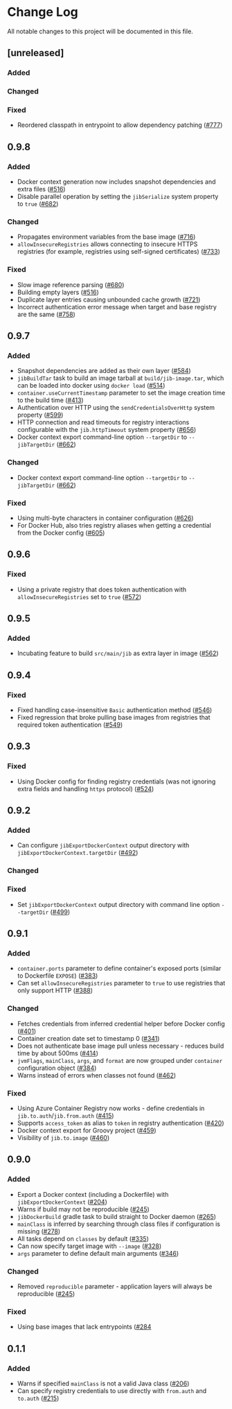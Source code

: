 # Change Log
All notable changes to this project will be documented in this file.

## [unreleased]

### Added

### Changed

### Fixed

- Reordered classpath in entrypoint to allow dependency patching ([#777](https://github.com/GoogleContainerTools/jib/issues/777))

## 0.9.8

### Added

- Docker context generation now includes snapshot dependencies and extra files ([#516](https://github.com/GoogleContainerTools/jib/pull/516/files))
- Disable parallel operation by setting the `jibSerialize` system property to `true` ([#682](https://github.com/GoogleContainerTools/jib/pull/682))

### Changed

- Propagates environment variables from the base image ([#716](https://github.com/GoogleContainerTools/jib/pull/716))
- `allowInsecureRegistries` allows connecting to insecure HTTPS registries (for example, registries using self-signed certificates) ([#733](https://github.com/GoogleContainerTools/jib/pull/733))

### Fixed

- Slow image reference parsing ([#680](https://github.com/GoogleContainerTools/jib/pull/680))
- Building empty layers ([#516](https://github.com/GoogleContainerTools/jib/pull/516/files))
- Duplicate layer entries causing unbounded cache growth ([#721](https://github.com/GoogleContainerTools/jib/issues/721))
- Incorrect authentication error message when target and base registry are the same ([#758](https://github.com/GoogleContainerTools/jib/issues/758))

## 0.9.7

### Added

- Snapshot dependencies are added as their own layer ([#584](https://github.com/GoogleContainerTools/jib/pull/584))
- `jibBuildTar` task to build an image tarball at `build/jib-image.tar`, which can be loaded into docker using `docker load` ([#514](https://github.com/GoogleContainerTools/jib/issues/514))
- `container.useCurrentTimestamp` parameter to set the image creation time to the build time ([#413](https://github.com/GoogleContainerTools/jib/issues/413))
- Authentication over HTTP using the `sendCredentialsOverHttp` system property ([#599](https://github.com/GoogleContainerTools/jib/issues/599))
- HTTP connection and read timeouts for registry interactions configurable with the `jib.httpTimeout` system property ([#656](https://github.com/GoogleContainerTools/jib/pull/656))
- Docker context export command-line option `--targetDir` to `--jibTargetDir` ([#662](https://github.com/GoogleContainerTools/jib/issues/662))

### Changed

- Docker context export command-line option `--targetDir` to `--jibTargetDir` ([#662](https://github.com/GoogleContainerTools/jib/issues/662))

### Fixed

- Using multi-byte characters in container configuration ([#626](https://github.com/GoogleContainerTools/jib/issues/626))
- For Docker Hub, also tries registry aliases when getting a credential from the Docker config ([#605](https://github.com/GoogleContainerTools/jib/pull/605))

## 0.9.6

### Fixed

- Using a private registry that does token authentication with `allowInsecureRegistries` set to `true` ([#572](https://github.com/GoogleContainerTools/jib/pull/572))

## 0.9.5

### Added

- Incubating feature to build `src/main/jib` as extra layer in image ([#562](https://github.com/GoogleContainerTools/jib/pull/562))

## 0.9.4

### Fixed

- Fixed handling case-insensitive `Basic` authentication method ([#546](https://github.com/GoogleContainerTools/jib/pull/546))
- Fixed regression that broke pulling base images from registries that required token authentication ([#549](https://github.com/GoogleContainerTools/jib/pull/549))

## 0.9.3

### Fixed

- Using Docker config for finding registry credentials (was not ignoring extra fields and handling `https` protocol) ([#524](https://github.com/GoogleContainerTools/jib/pull/524))

## 0.9.2

### Added

- Can configure `jibExportDockerContext` output directory with `jibExportDockerContext.targetDir` ([#492](https://github.com/GoogleContainerTools/jib/pull/492))

### Changed

### Fixed

- Set `jibExportDockerContext` output directory with command line option `--targetDir` ([#499](https://github.com/GoogleContainerTools/jib/pull/499))

## 0.9.1

### Added

- `container.ports` parameter to define container's exposed ports (similar to Dockerfile `EXPOSE`) ([#383](https://github.com/GoogleContainerTools/jib/issues/383))
- Can set `allowInsecureRegistries` parameter to `true` to use registries that only support HTTP ([#388](https://github.com/GoogleContainerTools/jib/issues/388)) 

### Changed

- Fetches credentials from inferred credential helper before Docker config ([#401](https://github.com/GoogleContainerTools/jib/issues/401))
- Container creation date set to timestamp 0 ([#341](https://github.com/GoogleContainerTools/jib/issues/341))
- Does not authenticate base image pull unless necessary - reduces build time by about 500ms ([#414](https://github.com/GoogleContainerTools/jib/pull/414))
- `jvmFlags`, `mainClass`, `args`, and `format` are now grouped under `container` configuration object ([#384](https://github.com/GoogleContainerTools/jib/issues/384))
- Warns instead of errors when classes not found ([#462](https://github.com/GoogleContainerTools/jib/pull/462))

### Fixed 

- Using Azure Container Registry now works - define credentials in `jib.to.auth`/`jib.from.auth` ([#415](https://github.com/GoogleContainerTools/jib/issues/415))
- Supports `access_token` as alias to `token` in registry authentication ([#420](https://github.com/GoogleContainerTools/jib/pull/420))
- Docker context export for Groovy project ([#459](https://github.com/GoogleContainerTools/jib/pull/459))
- Visibility of `jib.to.image` ([#460](https://github.com/GoogleContainerTools/jib/pull/460))

## 0.9.0

### Added

- Export a Docker context (including a Dockerfile) with `jibExportDockerContext` ([#204](https://github.com/google/jib/issues/204))
- Warns if build may not be reproducible ([#245](https://github.com/GoogleContainerTools/jib/pull/245))
- `jibDockerBuild` gradle task to build straight to Docker daemon ([#265](https://github.com/GoogleContainerTools/jib/pull/265))
- `mainClass` is inferred by searching through class files if configuration is missing ([#278](https://github.com/GoogleContainerTools/jib/pull/278))
- All tasks depend on `classes` by default ([#335](https://github.com/GoogleContainerTools/jib/issues/335))
- Can now specify target image with `--image` ([#328](https://github.com/GoogleContainerTools/jib/issues/328))
- `args` parameter to define default main arguments ([#346](https://github.com/GoogleContainerTools/jib/issues/346))

### Changed

- Removed `reproducible` parameter - application layers will always be reproducible ([#245](https://github.com/GoogleContainerTools/jib/pull/245)) 

### Fixed

- Using base images that lack entrypoints ([#284](https://github.com/GoogleContainerTools/jib/pull/284)

## 0.1.1

### Added

- Warns if specified `mainClass` is not a valid Java class ([#206](https://github.com/google/jib/issues/206))
- Can specify registry credentials to use directly with `from.auth` and `to.auth` ([#215](https://github.com/google/jib/issues/215))
